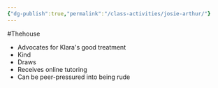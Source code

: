 ```yaml
---
{"dg-publish":true,"permalink":"/class-activities/josie-arthur/"}
---
```


#Thehouse 
- Advocates for Klara's good treatment
- Kind
- Draws
- Receives online tutoring
- Can be peer-pressured into being rude